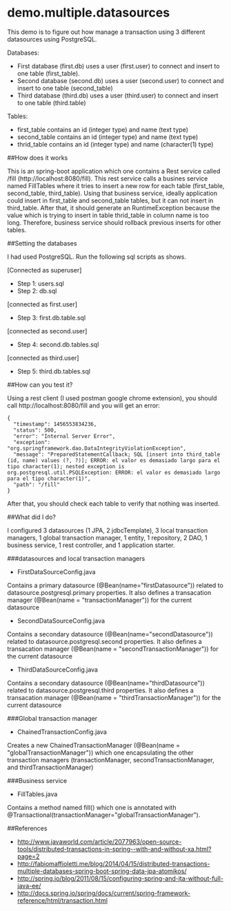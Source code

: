 # demo.multiple.datasources

This demo is to figure out how manage a transaction using 3 different datasources using PostgreSQL.

Databases:
* First database (first.db) uses a user (first.user) to connect and insert to one table (first_table). 
* Second database (second.db) uses a user (second.user) to connect and insert to one table (second_table)
* Third database (third.db) uses a user (third.user) to connect and insert to one table (third.table)

Tables:
* first_table contains an id (integer type) and name (text type)
* second_table contains an id (integer type) and name (text type)
* thrid_table contains an id (integer type) and name (character(1) type)

##How does it works

This is an spring-boot application which one contains a Rest service called /fill (http://localhost:8080/fill). This rest service calls a busines service named FillTables where it tries to insert a new row for each table (first_table, second_table, third_table). Using that business service, ideally application could insert in first_table and second_table tables, but it can not insert in third_table. After that, it should generate an RuntimeException because the value which is trying to insert in table thrid_table in column name is too long. Therefore, business service should rollback previous inserts for other tables.

##Setting the databases

I had used PostgreSQL. Run the following sql scripts as shows.

[Connected as superuser]

* Step 1: users.sql
* Step 2: db.sql

[connected as first.user]

* Step 3: first.db.table.sql

[connected as second.user]

* Step 4: second.db.tables.sql

[connected as third.user]

* Step 5: third.db.tables.sql


##How can you test it?

Using a rest client (I used postman google chrome extension), you should call http://localhost:8080/fill and you will get an error:

    {
      "timestamp": 1456553834236,
      "status": 500,
      "error": "Internal Server Error",
      "exception": "org.springframework.dao.DataIntegrityViolationException",
      "message": "PreparedStatementCallback; SQL [insert into third_table (id, name) values (?, ?)]; ERROR: el valor es demasiado largo para el tipo character(1); nested exception is org.postgresql.util.PSQLException: ERROR: el valor es demasiado largo para el tipo character(1)",
      "path": "/fill"
    }

After that, you should check each table to verify that nothing was inserted.


##What did I do?

I configured 3 datasources (1 JPA, 2 jdbcTemplate), 3 local transaction managers, 1 global transaction manager, 1 entity, 1 repository, 2 DAO, 1 business service, 1 rest controller, and 1 application starter.

###datasources and local transaction managers

* FirstDataSourceConfig.java

Contains a primary datasource (@Bean(name="firstDatasource")) related to datasource.postgresql.primary properties. It also defines a transacation manager (@Bean(name = "transactionManager")) for the current datasource

* SecondDataSourceConfig.java

Contains a secondary datasource (@Bean(name="secondDatasource")) related to datasource.postgresql.second properties. It also defines a transacation manager (@Bean(name = "secondTransactionManager")) for the current datasource

* ThirdDataSourceConfig.java

Contains a secondary datasource (@Bean(name="thirdDatasource")) related to datasource.postgresql.third properties. It also defines a transacation manager (@Bean(name = "thirdTransactionManager")) for the current datasource


###Global transaction manager

* ChainedTransactionConfig.java

Creates a new ChainedTransactionManager (@Bean(name = "globalTransactionManager")) which one encapsulating the other transaction managers (transactionManager, secondTransactionManager, and thirdTransactionManager)


###Business service

* FillTables.java

Contains a method named fill() which one is annotated with @Transactional(transactionManager="globalTransactionManager").


##References
* http://www.javaworld.com/article/2077963/open-source-tools/distributed-transactions-in-spring--with-and-without-xa.html?page=2
* http://fabiomaffioletti.me/blog/2014/04/15/distributed-transactions-multiple-databases-spring-boot-spring-data-jpa-atomikos/
* http://spring.io/blog/2011/08/15/configuring-spring-and-jta-without-full-java-ee/
* http://docs.spring.io/spring/docs/current/spring-framework-reference/html/transaction.html
